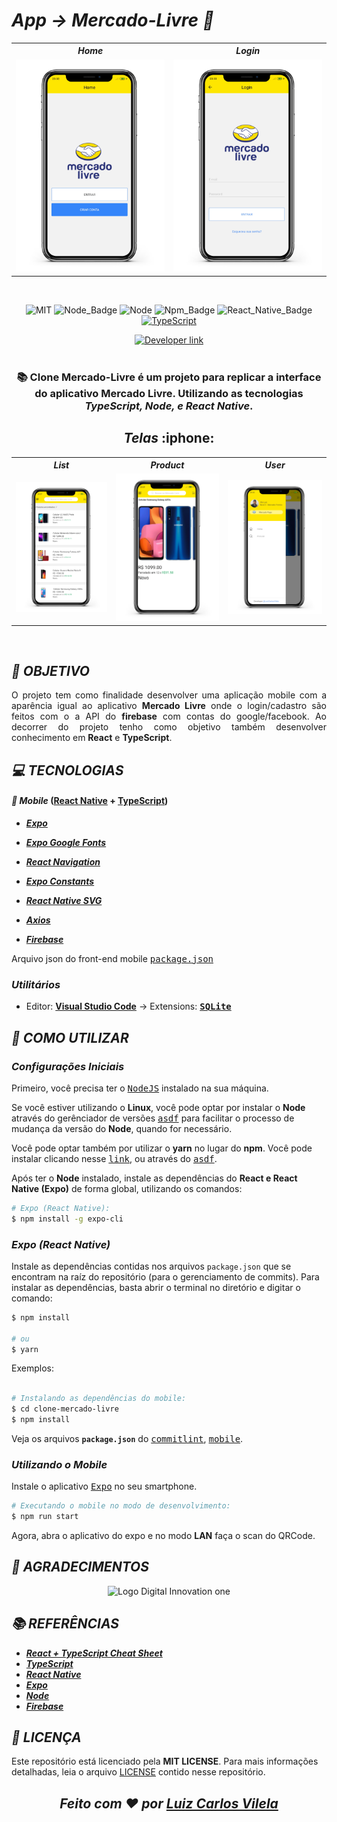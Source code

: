
# ***App → Mercado-Livre :iphone:***

<div align=center >  
  <table align=center border="0">
  <tr align=center>
    <th ><strong> <i> Home </i> </strong></th>
    <th ><strong> <i> Login </i> </strong></th>
  </tr>
                                
  <tr align=center >
    <td >
       <img width="400" src="assets/img/Home.png">
    </td>
    <td > <img width="400" src="assets/img/Login.png"> </td>
  </tr>
</table>
</div>

<br />

<div align=center>

![MIT][mit] ![Node_Badge][node_version_badge]  <img src="https://img.shields.io/badge/-Node%20JS-green?logo=node.js&logoColor=white&labelColor=green" alt="Node" /> ![Npm_Badge][npm_version_badge]  ![React_Native_Badge][mobile_react-native_badge]  [![TypeScript](https://img.shields.io/badge/-TypeScript-007ACC?logo=typescript&logoColor=white&labelColor=007ACC)](https://github.com/ellerbrock/typescript-badges/)
  
  <a href="https://www.linkedin.com/in/luiz-carlos-vilela" target="_blank"> 
    <img src="https://img.shields.io/badge/Developer-Luiz%20Carlos-brightgreen?style=flat&logo=Linkedin&logoColor=white" alt="Developer link" />
  </a>

</div>

<br />

<h3 align=center>
  
:books:
Clone Mercado-Livre é um projeto para replicar a interface do aplicativo Mercado Livre. Utilizando as tecnologias ***TypeScript, Node, e React Native***.
</h3>

<h2 align=center>
  <i>Telas</i> :iphone:
</h2>

<div align=center >  
  <table align=center border="0">
  <tr align=center>
    <th ><strong> <i> List </i> </strong></th>
    <th ><strong> <i> Product </i> </strong></th>
    <th ><strong> <i> User </i> </strong></th>
  </tr>
                                
  <tr align=center >
    <td >
       <img width="400" src="assets/img/List.png">
    </td>
    <td > <img width="400" src="assets/img/Product.png"> </td>
    <td > <img width="400" src="assets/img/User.png"> </td>  
  </tr>
</table>
</div>

<br />


## ***:rocket: OBJETIVO***

<p align=justify> 
O projeto tem como finalidade desenvolver uma aplicação mobile com a aparência igual ao aplicativo <strong>Mercado Livre</strong> onde o login/cadastro são feitos com o a API do <strong>firebase</strong> com contas do google/facebook. Ao decorrer do projeto tenho como objetivo também desenvolver conhecimento em <strong>React</strong> e <strong>TypeScript</strong>.
</p>

## ***:computer: TECNOLOGIAS***

#### ***:iphone: Mobile*** ([React Native][react_native] + [TypeScript][typescript])
  - ***[Expo][expo]***
  - ***[Expo Google Fonts][expo_google_fonts]***
  - ***[React Navigation][react_navigation]***
  - ***[Expo Constants][expo_constants]***
  - ***[React Native SVG][react_native_svg]***
  - ***[Axios][axios]***
  
  - ***[Firebase][firebase]***

  Arquivo json do front-end mobile <kbd>[package.json](https://github.com/LuizCarlosVilela/clone-mercado-livre/blob/master/package.json)</kbd>

### ***Utilitários***

- Editor: **[Visual Studio Code][vscode]** &rarr; Extensions: **<kbd>[SQLite][vscode_sqlite_extension]</kbd>**

## ***:wine_glass: COMO UTILIZAR***

### ***Configurações Iniciais***

Primeiro, você precisa ter o <kbd>[NodeJS](https://nodejs.org/en/download/)</kbd> instalado na sua máquina. 

Se você estiver utilizando o **Linux**, você pode optar por instalar o **Node** através do gerênciador de versões <kbd>[asdf]</kbd> para facilitar o processo de mudança da versão do **Node**, quando for necessário.

Você pode optar também por utilizar o **yarn** no lugar do **npm**. Você pode instalar clicando nesse <kbd>[link][yarn]</kbd>, ou através do <kbd>[asdf]</kbd>.

Após ter o **Node** instalado, instale as dependências do **React e React Native (Expo)** de forma global, utilizando os comandos:

```sh
# Expo (React Native):
$ npm install -g expo-cli 
```

### ***Expo (React Native)***

Instale as dependências contidas nos arquivos `package.json` que se encontram na raíz do repositório (para o gerenciamento de commits). Para instalar as dependências, basta abrir o terminal no diretório e digitar o comando:

```sh
$ npm install

# ou
$ yarn
```

Exemplos:

```sh

# Instalando as dependências do mobile:
$ cd clone-mercado-livre
$ npm install
```

Veja os arquivos **`package.json`** do <kbd>[commitlint](./package.json)</kbd>, <kbd>[mobile](https://github.com/LuizCarlosVilela/clone-mercado-livre/blob/master/package.json)</kbd>.

### ***Utilizando o Mobile***

Instale o aplicativo <kbd>[Expo](https://play.google.com/store/apps/details?id=host.exp.exponent&hl=en)</kbd> no seu smartphone.

```sh
# Executando o mobile no modo de desenvolvimento:
$ npm run start
```

Agora, abra o aplicativo do expo e no modo **LAN** faça o scan do QRCode.

## ***:star2: AGRADECIMENTOS***

<div align=center>

<img src="https://hermes.digitalinnovation.one/site/images/cover_dio.jpg" width="500" alt="Logo Digital Innovation one"/>

</div>

## ***:books: REFERÊNCIAS***

- ***[React + TypeScript Cheat Sheet](https://github.com/typescript-cheatsheets/react-typescript-cheatsheet)***
- ***[TypeScript](https://www.typescriptlang.org/docs/home.html)***
- ***[React Native](https://reactnative.dev/docs/getting-started)***
- ***[Expo](https://expo.io/learn)***
- ***[Node](https://nodejs.org/en/)***
- ***[Firebase][firebase]***

## ***:page_with_curl: LICENÇA***

Este repositório está licenciado pela **MIT LICENSE**. Para mais informações detalhadas, leia o arquivo [LICENSE](./LICENSE) contido nesse repositório. 

 <i> <h2 align="center">Feito com ❤️ por <a href="https://www.linkedin.com/in/luiz-carlos-vilela/"> Luiz Carlos Vilela </a></h2> </i>

<!-- Badges -->

[mit]: https://img.shields.io/badge/license-MIT-brightgreen

[github_issues_badge]: https://img.shields.io/github/issues/marcospbrandao/ecoleta?color=green

[repository_license_badge]: https://img.shields.io/github/license/marcospbrandao/ecoleta

[node_version_badge]: https://img.shields.io/badge/node-12.17.0-green

[npm_version_badge]: https://img.shields.io/badge/npm-6.14.4-red

[web_react_badge]: https://img.shields.io/badge/web-react-blue

[mobile_react-native_badge]: https://img.shields.io/badge/mobile-react%20native-blueviolet

[server_nodejs_badge]: https://img.shields.io/badge/server-nodejs-important

<!-- Techs -->

[typescript]: https://www.typescriptlang.org/

[node]: https://nodejs.org/en/

[leaflet]: https://react-leaflet.js.org/en/

[vscode]: https://code.visualstudio.com/

[react_native]: http://www.reactnative.com/

[stackedit]: https://stackedit.io

[vscode_sqlite_extension]: https://marketplace.visualstudio.com/items?itemName=alexcvzz.vscode-sqlite

[markdown_emoji]: https://gist.github.com/rxaviers/7360908

[commitlint]: https://github.com/conventional-changelog/commitlint

[tsnode]: https://github.com/TypeStrong/ts-node

[feather_icons]: https://feathericons.com/

[insomnia]: https://insomnia.rest/

[react_leaflet]: https://react-leaflet.js.org/

[react_icons]: https://react-icons.github.io/react-icons/

[expo]: https://expo.io/

[expo_constants]: https://docs.expo.io/versions/latest/sdk/constants/

[react_native_svg]: https://github.com/react-native-community/react-native-svg

[firebase]: https://firebase.google.com/docs/

[asdf]: https://github.com/asdf-vm/asdf

[yarn]: https://classic.yarnpkg.com/en/docs/install/#debian-stable

[axios]: https://github.com/axios/axios

[expo_google_fonts]: https://github.com/expo/google-fonts

[react_navigation]: https://reactnavigation.org/

